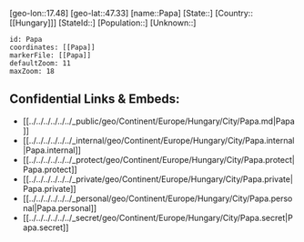 ﻿---
location: [47.33,17.48]
mapzoom: [7,12] 
mapmarker: city 
type: City
tags:
- geo/City


SpocWebEntityId: 33239
isDeleted: false
confidential: public

---
[geo-lon::17.48]
[geo-lat::47.33]
[name::Papa]
[State::]
[Country::[[Hungary]]]
[StateId::]
[Population::]
[Unknown::]


```leaflet
id: Papa
coordinates: [[Papa]]
markerFile: [[Papa]]
defaultZoom: 11 
maxZoom: 18
```


## Confidential Links & Embeds: 
- [[../../../../../../_public/geo/Continent/Europe/Hungary/City/Papa.md|Papa]] 
- [[../../../../../../_internal/geo/Continent/Europe/Hungary/City/Papa.internal|Papa.internal]] 
- [[../../../../../../_protect/geo/Continent/Europe/Hungary/City/Papa.protect|Papa.protect]] 
- [[../../../../../../_private/geo/Continent/Europe/Hungary/City/Papa.private|Papa.private]] 
- [[../../../../../../_personal/geo/Continent/Europe/Hungary/City/Papa.personal|Papa.personal]] 
- [[../../../../../../_secret/geo/Continent/Europe/Hungary/City/Papa.secret|Papa.secret]] 

